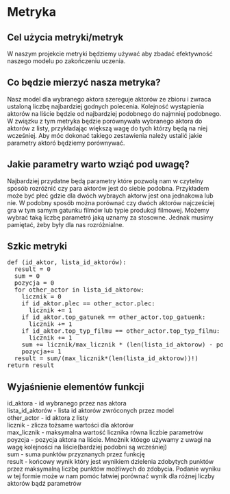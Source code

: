 # Metryka
## Cel użycia metryki/metryk
W naszym projekcie metryki będziemy używać aby zbadać efektywność naszego modelu po zakończeniu uczenia.
## Co będzie mierzyć nasza metryka?
Nasz model dla wybranego aktora szereguje aktorów ze zbioru i zwraca ustaloną liczbę najbardziej godnych polecenia. Kolejność wystąpienia aktorów na liście będzie od najbardziej podobnego do najmniej podobnego. W związku z tym metryka będzie porównywała wybranego aktora do aktorów z listy, przykładając większą wagę do tych którzy będą na niej wcześniej. Aby móc dokonać takiego zestawienia należy ustalić jakie parametry aktoró będziemy porównywać.
## Jakie parametry warto wziąć pod uwagę?
Najbardziej przydatne będą parametry które pozwolą nam w czytelny sposób rozróżnić czy para aktorów jest do siebie podobna. Przykładem może być płeć gdzie dla dwóch wybraych aktorw jest ona jednakowa lub nie. W podobny sposób można porównać czy dwóch aktorów najcześciej gra w tym samym gatunku filmów lub typie produkcji filmowej. Możemy wybrać taką liczbę parametró jaką uznamy za stosowne. Jednak musimy pamiętać, żeby były dla nas rozróżnialne.
## Szkic metryki
<pre>
def (id_aktor, lista_id_aktorów):
  result = 0
  sum = 0
  pozycja = 0
  for other_actor in lista_id_aktorow:
    licznik = 0
    if id_aktor.plec == other_actor.plec:
      licznik += 1
    if id_aktor.top_gatunek == other_actor.top_gatuenk:
      licznik += 1
    if id_aktor.top_typ_filmu == other_actor.top_typ_filmu:
      licznik += 1
    sum += licznik/max_licznik * (len(lista_id_aktorow) - pozycja)
    pozycja+= 1
  result = sum/(max_licznik*(len(lista_id_aktorow))!)
return result
</pre>
## Wyjaśnienie elementów funkcji
id_aktora - id wybranego przez nas aktora\
lista_id_aktorów - lista id aktorów zwróconych przez model\
other_actor - id aktora z listy\
licznik - zlicza tożsame wartości dla aktorów\
max_licznik - maksymalna wartość licznika równa liczbie parametrów\
poyzcja - pozycja aktora na liście. Mnożnik któego używamy z uwagi na wagę kolejności na liście(bardziej podobni są wcześniej)\
sum - suma punktów przyznanych przez funkcję\
result - końcowy wynik który jest wynikiem dzielenia zdobytych punktów przez maksymalną liczbę punktów możliwych do zdobycia. Podanie wyniku w tej formie może w nam pomóc łatwiej porównać wynik dla różnej liczby aktorów bądź parametrów
